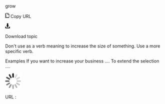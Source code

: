 # 

grow

![Copy URL](media/grow/Copy.png)
Copy URL

![Download](media/grow/Download.png)

Download topic

Don't use as a verb meaning to increase the size of something. Use a more specific verb.

Examples
If you want to increase your business .... 
To extend the selection ....

![In progress](media/grow/activity-large.gif)

URL :
